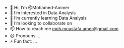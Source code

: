 - 👋 Hi, I’m @Mohamed-Ammer
- 👀 I’m interested in Data Analysis
- 🌱 I’m currently learning Data Analysis
- 💞️ I’m looking to collaborate on 
- 📫 How to reach me moh.moustafa.amer@gmail.com
- 😄 Pronouns: ...
- ⚡ Fun fact: ...

<!---
Mohamed-Ammer/Mohamed-Ammer is a ✨ special ✨ repository because its `README.md` (this file) appears on your GitHub profile.
You can click the Preview link to take a look at your changes.
--->
